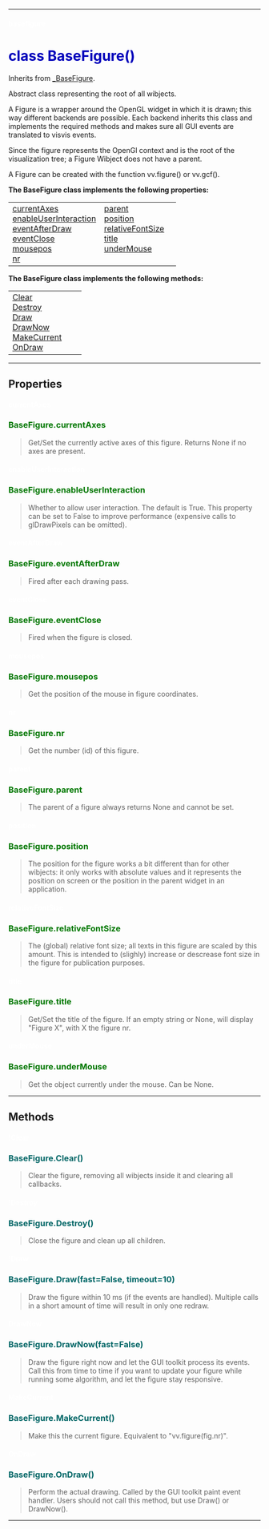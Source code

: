 
---

#### <font color='#FFF'>basefigure</font> ####
# <font color='#00B'>class BaseFigure()</font> #

Inherits from [\_BaseFigure](cls__BaseFigure.md).

Abstract class representing the root of all wibjects.

A Figure is a wrapper around the OpenGL widget in which it is drawn;  this way different backends are possible. Each backend inherits this class and implements the required methods and makes sure all GUI events are translated to visvis events.

Since the figure represents the OpenGl context and is the root of the visualization tree; a Figure Wibject does not have a parent.

A Figure can be created with the function vv.figure() or vv.gcf().





**The BaseFigure class implements the following properties:**<br /><table cellpadding='10px'><tr>
<td valign='top'>
<a href='#currentAxes.md'>currentAxes</a><br /><a href='#enableUserInteraction.md'>enableUserInteraction</a><br /><a href='#eventAfterDraw.md'>eventAfterDraw</a><br /><a href='#eventClose.md'>eventClose</a><br /><a href='#mousepos.md'>mousepos</a><br /><a href='#nr.md'>nr</a><br /></td>
<td valign='top'>
<a href='#parent.md'>parent</a><br /><a href='#position.md'>position</a><br /><a href='#relativeFontSize.md'>relativeFontSize</a><br /><a href='#title.md'>title</a><br /><a href='#underMouse.md'>underMouse</a><br /></td>
<td valign='top'>
</td>
</tr></table>

**The BaseFigure class implements the following methods:**<br />
<table cellpadding='10px'><tr>
<td valign='top'>
<a href='#Clear.md'>Clear</a><br /><a href='#Destroy.md'>Destroy</a><br /><a href='#Draw.md'>Draw</a><br /><a href='#DrawNow.md'>DrawNow</a><br /><a href='#MakeCurrent.md'>MakeCurrent</a><br /><a href='#OnDraw.md'>OnDraw</a><br /></td>
<td valign='top'>
</td>
<td valign='top'>
</td>
</tr></table>



---


## Properties ##

#### <font color='#FFF'>currentAxes</font> ####
### <font color='#070'>BaseFigure.currentAxes</font> ###

> Get/Set the currently active axes of this figure.  Returns None if no axes are present.


#### <font color='#FFF'>enableUserInteraction</font> ####
### <font color='#070'>BaseFigure.enableUserInteraction</font> ###

> Whether to allow user interaction. The default is True. This property can be set to False to improve performance (expensive calls to glDrawPixels can be omitted).


#### <font color='#FFF'>eventAfterDraw</font> ####
### <font color='#070'>BaseFigure.eventAfterDraw</font> ###

> Fired after each drawing pass.


#### <font color='#FFF'>eventClose</font> ####
### <font color='#070'>BaseFigure.eventClose</font> ###

> Fired when the figure is closed.


#### <font color='#FFF'>mousepos</font> ####
### <font color='#070'>BaseFigure.mousepos</font> ###

> Get the position of the mouse in figure coordinates.


#### <font color='#FFF'>nr</font> ####
### <font color='#070'>BaseFigure.nr</font> ###

> Get the number (id) of this figure.


#### <font color='#FFF'>parent</font> ####
### <font color='#070'>BaseFigure.parent</font> ###

> The parent of a figure always returns None and cannot be set.


#### <font color='#FFF'>position</font> ####
### <font color='#070'>BaseFigure.position</font> ###

> The position for the figure works a bit different than for other wibjects: it only works with absolute values and it  represents the position on screen or the position in the  parent widget in an application.


#### <font color='#FFF'>relativeFontSize</font> ####
### <font color='#070'>BaseFigure.relativeFontSize</font> ###

> The (global) relative font size; all texts in this figure are scaled by this amount. This is intended to (slighly) increase or descrease font size in the figure for publication purposes.


#### <font color='#FFF'>title</font> ####
### <font color='#070'>BaseFigure.title</font> ###

> Get/Set the title of the figure. If an empty string or None,  will display "Figure X", with X the figure nr.


#### <font color='#FFF'>underMouse</font> ####
### <font color='#070'>BaseFigure.underMouse</font> ###

> Get the object currently under the mouse. Can be None.




---


## Methods ##

#### <font color='#FFF'>!Clear</font> ####
### <font color='#066'>BaseFigure.Clear()</font> ###

> Clear the figure, removing all wibjects inside it and clearing all callbacks.




#### <font color='#FFF'>!Destroy</font> ####
### <font color='#066'>BaseFigure.Destroy()</font> ###

> Close the figure and clean up all children.




#### <font color='#FFF'>!Draw</font> ####
### <font color='#066'>BaseFigure.Draw(fast=False, timeout=10)</font> ###

> Draw the figure within 10 ms (if the events are handled).  Multiple calls in a short amount of time will result in only one redraw.




#### <font color='#FFF'>DrawNow</font> ####
### <font color='#066'>BaseFigure.DrawNow(fast=False)</font> ###

> Draw the figure right now and let the GUI toolkit process its events. Call this from time to time if you want to update your figure while  running some algorithm, and let the figure stay responsive.




#### <font color='#FFF'>MakeCurrent</font> ####
### <font color='#066'>BaseFigure.MakeCurrent()</font> ###

> Make this the current figure.  Equivalent to "vv.figure(fig.nr)".




#### <font color='#FFF'>OnDraw</font> ####
### <font color='#066'>BaseFigure.OnDraw()</font> ###

> Perform the actual drawing. Called by the GUI toolkit paint event handler. Users should not call this method, but use Draw() or DrawNow().





---

